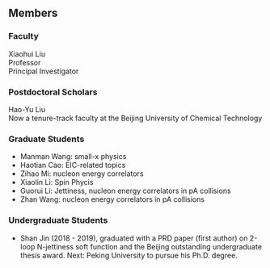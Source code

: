 ## Members 
### Faculty 


Xiaohui Liu\
Professor \
Principal Investigator 

### Postdoctoral Scholars
Hao-Yu Liu \
Now a tenure-track faculty at the Beijing University of Chemical Technology

### Graduate Students
- Manman Wang: small-x physics
- Haotian Cao: EIC-related topics   
- Zihao Mi: nucleon energy correlators  
- Xiaolin Li: Spin Phycis 
- Guorui Li: Jettiness, nucleon energy correlators in pA collisions 
- Zhan Wang: nucleon energy correlators in pA collisions 

### Undergraduate Students
- Shan Jin (2018 - 2019), graduated with a PRD paper (first author) on 2-loop N-jettiness soft function and the Beijing outstanding undergraduate thesis award. Next: Peking University to pursue his Ph.D. degree. 
